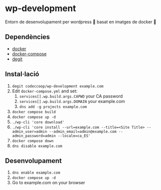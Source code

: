 # wp-development

Entorn de desenvolupament per wordpress 📰 basat en imatges de docker 🐋

## Dependències

- [docker](https://www.docker.com/)
- [docker-compose](https://docs.docker.com/compose/)
- [degit](https://github.com/Rich-Harris/degit)

## Instal·lació

1. `degit codeccoop/wp-development example.com`
2. Edit `docker-compose.yml` and set:
   1. `services[].wp.build.args.CAPWD` your CA password
   2. `services[].wp.build.args.DOMAIN` your example.com
   3. `dns add -g projects example.com`
3. `docker compose build`
4. `docker compose up -d`
5. `./wp-cli 'core download'`
6. `./wp-cli 'core install --url=example.com --title=<Site Title> --admin_user=admin --admin_email=admin@example.com --admin_password=admin --locale=ca_ES'`
7. `docker compose down`
8. `dns disable example.com`

## Desenvolupament

1. `dns enable example.com`
2. `docker compose up -d`
3. Go to example.com on your browser

